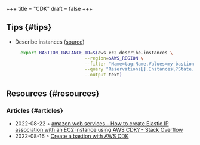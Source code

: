 +++
title = "CDK"
draft = false
+++

## Tips {#tips}

-   Describe instances ([source](https://faun.pub/create-a-bastion-with-aws-cdk-d5ebfb91aef9))

    ```sh
      export BASTION_INSTANCE_ID=$(aws ec2 describe-instances \
                              --region=$AWS_REGION \
                              --filter "Name=tag:Name,Values=my-bastion" \
                              --query "Reservations[].Instances[?State.Name == 'running'].InstanceId[]" \
                              --output text)
    ```


## Resources {#resources}


### Articles {#articles}

-   2022-08-22 ◦ [amazon web services - How to create Elastic IP association with an EC2 instance using AWS CDK? - Stack Overflow](https://stackoverflow.com/questions/61955381/how-to-create-elastic-ip-association-with-an-ec2-instance-using-aws-cdk)
-   2022-08-16 ◦ [Create a bastion with AWS CDK](https://faun.pub/create-a-bastion-with-aws-cdk-d5ebfb91aef9)